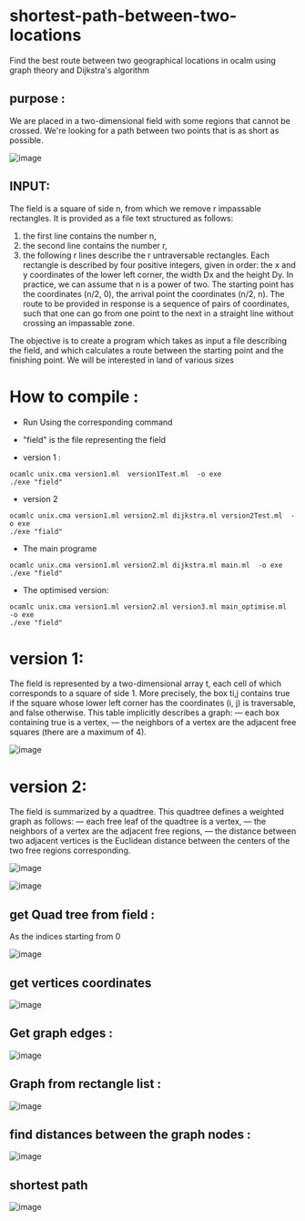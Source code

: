 # shortest-path-between-two-locations
Find the best route between two geographical locations in ocalm using graph theory and Dijkstra's algorithm

## purpose : 
We are placed in a two-dimensional field with some regions that cannot be crossed. We're looking for a path between two points that is as short as possible.


![image](https://user-images.githubusercontent.com/72779962/168636239-8bb82826-490d-4d1e-b05b-ca57ddc36f91.png)



## INPUT:
The field is a square of side n, from which we remove r impassable rectangles. It is provided as a file
text structured as follows:
1. the first line contains the number n,
2. the second line contains the number r,
3. the following r lines describe the r untraversable rectangles.
Each rectangle is described by four positive integers, given in order: the x and y coordinates of the
lower left corner, the width Dx and the height Dy. In practice, we can assume that n is a power of two.
The starting point has the coordinates (n/2, 0), the arrival point the coordinates (n/2, n). The route to be provided in response is a sequence of pairs of coordinates, such that one can go from one point to the next in a straight line without crossing an impassable zone.

The objective is to create a program which takes as input a file describing the field, and which calculates a route between the starting point and the finishing point. We will be interested in land of various sizes


# How to compile :

* Run Using the corresponding command 
* "field" is the file representing the field 

* version 1 : 
``` 
ocamlc unix.cma version1.ml  version1Test.ml  -o exe
./exe "field"
```
* version 2 
```
ocamlc unix.cma version1.ml version2.ml dijkstra.ml version2Test.ml  -o exe
./exe "fiald"
```
* The main programe
```
ocamlc unix.cma version1.ml version2.ml dijkstra.ml main.ml  -o exe
./exe "field"
```

* The optimised version: 
```
ocamlc unix.cma version1.ml version2.ml version3.ml main_optimise.ml  -o exe
./exe "field"
```



# version 1:
The field is represented by a two-dimensional array t, each cell of which corresponds to a square of side 1.
More precisely, the box ti,j contains true if the square whose lower left corner has the coordinates (i, j) is
traversable, and false otherwise. This table implicitly describes a graph:
— each box containing true is a vertex,
— the neighbors of a vertex are the adjacent free squares (there are a maximum of 4).

![image](https://user-images.githubusercontent.com/72779962/169607436-6cf0ba5e-dc9c-4251-9128-3d5bf71d556e.png)


# version 2:
The field is summarized by a quadtree. This quadtree defines a weighted graph as follows:
— each free leaf of the quadtree is a vertex,
— the neighbors of a vertex are the adjacent free regions,
— the distance between two adjacent vertices is the Euclidean distance between the centers of the two free regions
corresponding.


![image](https://user-images.githubusercontent.com/72779962/169689085-2e892d0c-a26f-406d-9615-530fc3bab79a.png)


![image](https://user-images.githubusercontent.com/72779962/168881743-139beb88-acfb-467c-b76f-a26f3c79dbe4.png)




## get Quad tree from field : 
As the indices starting from 0 

![image](https://user-images.githubusercontent.com/72779962/169688984-d2e2499a-5e3b-4323-abcd-ae91bc8deccd.png)


## get vertices coordinates 

![image](https://user-images.githubusercontent.com/72779962/169688865-76d4bd76-3ce3-478c-8d99-73c1988e899e.png)


## Get graph edges : 

![image](https://user-images.githubusercontent.com/72779962/169688821-bec316db-47bf-4386-b9ce-0feb1c8684c6.png)


## Graph from rectangle list : 

![image](https://user-images.githubusercontent.com/72779962/169688560-c876329a-21f9-488b-81ab-58fe92c82670.png)


## find distances between the graph nodes :  

![image](https://user-images.githubusercontent.com/72779962/169688726-c6468c3a-96cf-4ed5-a936-b00ded3ea40a.png)


## shortest path 
![image](https://user-images.githubusercontent.com/72779962/169716636-956dc795-1946-4dde-b86f-0ee5f4365beb.png)





